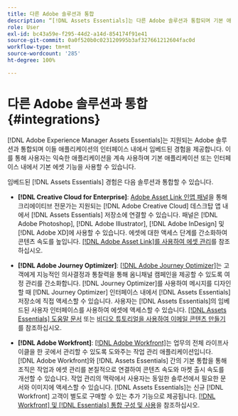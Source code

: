 ```yaml
---
title: 다른 Adobe 솔루션과 통합
description: “[!DNL Assets Essentials]는 다른 Adobe 솔루션과 통합되며 기본 애플리케이션 내에서 임베드된 경험을 제공합니다.”
role: User
exl-id: bc43a59e-f295-44d2-a14d-854174f91e41
source-git-commit: 0a0f520b0c023120995b3af327661212604fac0d
workflow-type: tm+mt
source-wordcount: '285'
ht-degree: 100%

---
```


# 다른 Adobe 솔루션과 통합 {#integrations}

[!DNL Adobe Experience Manager Assets Essentials]는 지원되는 Adobe 솔루션과 통합되며 이들 애플리케이션의 인터페이스 내에서 임베드된 경험을 제공합니다. 이를 통해 사용자는 익숙한 애플리케이션을 계속 사용하며 기본 애플리케이션 또는 인터페이스 내에서 기본 에셋 기능을 사용할 수 있습니다.

임베드된 [!DNL Assets Essentials] 경험은 다음 솔루션과 통합할 수 있습니다.

* **[!DNL Creative Cloud for Enterprise]**: [Adobe Asset Link 인앱 패널](https://www.adobe.com/kr/creativecloud/business/enterprise/adobe-asset-link.html)을 통해 크리에이티브 전문가는 지원되는 [!DNL Adobe Creative Cloud] 데스크탑 앱 내에서 [!DNL Assets Essentials] 저장소에 연결할 수 있습니다. 패널은 [!DNL Adobe Photoshop], [!DNL Adobe Illustrator], [!DNL Adobe InDesign] 및 [!DNL Adobe XD]에 사용할 수 있습니다. 에셋에 대한 액세스 단계를 간소화하여 콘텐츠 속도를 높입니다. [ [!DNL Adobe Asset Link]를 사용하여 에셋 관리](https://helpx.adobe.com/kr/enterprise/using/manage-assets-using-adobe-asset-link.html)를 참조하십시오.

* **[!DNL Adobe Journey Optimizer]**: [[!DNL Adobe Journey Optimizer]](https://business.adobe.com/products/journey-optimizer/adobe-journey-optimizer.html)는 고객에게 지능적인 의사결정과 통찰력을 통해 옴니채널 캠페인을 제공할 수 있도록 여정 관리를 간소화합니다. [!DNL Journey Optimizer]를 사용하여 메시지를 디자인할 때 [!DNL Journey Optimizer] 인터페이스 내에서 [!DNL Assets Essentials] 저장소에 직접 액세스할 수 있습니다. 사용자는 [!DNL Assets Essentials]의 임베드된 사용자 인터페이스를 사용하여 에셋에 액세스할 수 있습니다. [ [!DNL Assets Essentials] 도움말 문서](https://experienceleague.adobe.com/docs/journey-optimizer/using/create-messages/assets-essentials.html?lang=ko-KR) 또는 [비디오 튜토리얼을 사용하여 이메일 콘텐츠 만들기](https://experienceleague.adobe.com/docs/journey-optimizer-learn/tutorials/create-messages/create-email-content-with-the-message-editor.html?lang=ko-KR)를 참조하십시오.

* **[!DNL Adobe Workfront]**: [[!DNL Adobe Workfront]](https://www.workfront.com/)는 업무의 전체 라이프사이클을 한 곳에서 관리할 수 있도록 도와주는 작업 관리 애플리케이션입니다. [!DNL Adobe Workfront]와 [!DNL Assets Essentials] 간의 기본 통합을 통해 조직은 작업과 에셋 관리를 본질적으로 연결하여 콘텐츠 속도와 마켓 출시 속도를 개선할 수 있습니다. 작업 관리의 맥락에서 사용자는 동일한 솔루션에서 필요한 문서와 이미지에 액세스할 수 있습니다. [!DNL Assets Essentials]는 신규 [!DNL Workfront] 고객이 별도로 구매할 수 있는 추가 기능으로 제공됩니다. [ [!DNL Workfront] 및 [!DNL Essentials] 통합 구성 및 사용](https://one.workfront.com/s/document-item?bundleId=the-new-workfront-experience&amp;topicId=Content%2FDocuments%2FAdobe_Workfront_for_Experience_Manager_Assets_Essentials%2F_workfront-for-aem-asset-essentials.htm)을 참조하십시오.

<!-- TBD: Hiding this link till GA. Do not even include the beta mention as discussed with Greg. Beta is done with customers selected by the Accounts team. It is not an open Beta program. At GA, document this.

* **[[!DNL Creative Cloud Libraries]**: This integration will be made available in the future.

* **[[!DNL Adobe Studio]]**: This integration will be made available in the future.
-->
